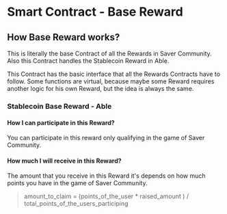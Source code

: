 # Smart Contract - Base Reward

## How Base Reward works?
This is literally the base Contract of all the Rewards in Saver Community. Also this Contract handles the Stablecoin Reward in Able.

This Contract has the basic interface that all the Rewards Contracts have to follow. Some functions are virtual, because maybe some Reward requires another logic for his own Reward, but the idea is always the same.

### Stablecoin Base Reward - Able
#### How I can participate in this Reward?
You can participate in this reward only qualifying in the game of Saver Community.
#### How much I will receive in this Reward?
The amount that you receive in this Reward it's depends on how much points you have in the game of Saver Community.
> amount_to_claim = (points_of_the_user * raised_amount ) / total_points_of_the_users_participing